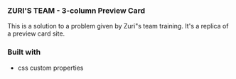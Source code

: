 ### ZURI'S TEAM - 3-column Preview Card

This is a solution to a problem given by Zuri"s team training. It's a replica of a preview card site.

### Built with

- css custom properties

